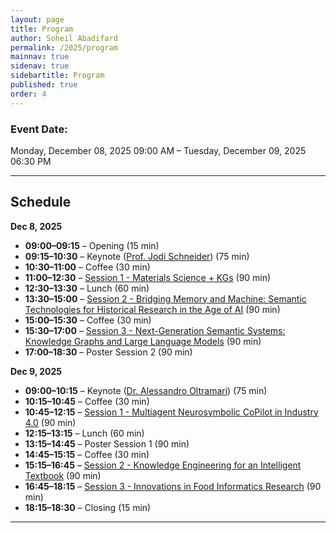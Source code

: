 ```yaml
---
layout: page
title: Program
author: Soheil Abadifard
permalink: /2025/program
mainnav: true
sidenav: true
sidebartitle: Program
published: true
order: 4
---
```


### Event Date:

Monday, December 08, 2025 09:00 AM – Tuesday, December 09, 2025 06:30 PM

----------------------------------------------------------------

## Schedule

**Dec 8, 2025**
- **09:00–09:15** – Opening (15 min)
- **09:15–10:30** – Keynote ([Prof. Jodi Schneider](https://us2ts.org/2025/keynote-jodi-schneider)) (75 min)
- **10:30–11:00** – Coffee (30 min)
- **11:00–12:30** – [Session 1 - Materials Science + KGs](https://us2ts.org/2025/session-1-benji) (90 min)
- **12:30–13:30** – Lunch (60 min)
- **13:30–15:00** – [Session 2 - Bridging Memory and Machine: Semantic Technologies for Historical Research in the Age of AI](https://us2ts.org/2025/session-6-dean) (90 min)
- **15:00–15:30** – Coffee (30 min)
- **15:30–17:00** – [Session 3 - Next-Generation Semantic Systems: Knowledge Graphs and Large Language Models](https://us2ts.org/2025/session-2-hande) (90 min)
- **17:00–18:30** – Poster Session 2 (90 min)

**Dec 9, 2025**
- **09:00–10:15** – Keynote ([Dr. Alessandro Oltramari](https://us2ts.org/2025/keynote-alessandro-oltramari)) (75 min)
- **10:15–10:45** – Coffee (30 min)
- **10:45–12:15** – [Session 1 - Multiagent Neurosymbolic CoPilot in Industry 4.0](https://us2ts.org/2025/session-3-cory) (90 min)
- **12:15–13:15** – Lunch (60 min)
- **13:15–14:45** – Poster Session 1 (90 min)
- **14:45–15:15** – Coffee (30 min)
- **15:15–16:45** – [Session 2 - Knowledge Engineering for an Intelligent Textbook](https://us2ts.org/2025/session-4-vinay) (90 min)
- **16:45–18:15** – [Session 3 - Innovations in Food Informatics Research](https://us2ts.org/2025/session-5-hande) (90 min)
- **18:15–18:30** – Closing (15 min)

----------------------------------------------------------------
